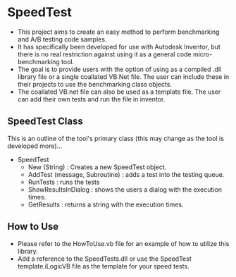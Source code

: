 ﻿SpeedTest
===

* This project aims to create an easy method to perform benchmarking and A/B testing code samples.
* It has specifically been developed for use with Autodesk Inventor, but there is no real restriction against using it as a general code micro-benchmarking tool.
* The goal is to provide users with the option of using as a compiled .dll library file or a single coallated VB.Net file.  The user can include these in their projects to use the benchmarking class objects.
* The coallated VB.net file can also be used as a template file.  The user can add their own tests and run the file in inventor.

SpeedTest Class
---

This is an outline of the tool's primary class (this may change as the tool is developed more)...

* SpeedTest
  * New (String) : Creates a new SpeedTest object.
  * AddTest (message, Subroutine) : adds a test into the testing queue.
  * RunTests : runs the tests
  * ShowResultsInDialog : shows the users a dialog with the execution times.
  * GetResults : returns a string with the execution times.

How to Use
---

* Please refer to the HowToUse.vb file for an example of how to utilize this library.
* Add a reference to the SpeedTests.dll or use the SpeedTest template.iLogicVB file as the template for your speed tests.
